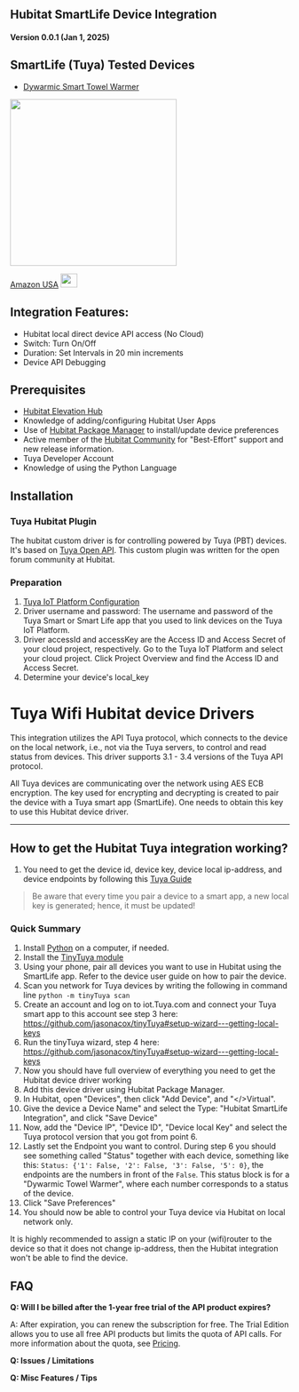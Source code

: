## Hubitat SmartLife Device Integration

#### Version 0.0.1 (Jan 1, 2025) 

## SmartLife (Tuya) Tested Devices
* [Dywarmic Smart Towel Warmer](https://www.dywarmic.com/)

<a href="https://www.amazon.com/Dywarmic-Smart-Towel-Warmer-Coolbreeze/dp/B0D9Y8DSMS" target="_blank"> <img src=https://raw.githubusercontent.com/KurtSanders/Hubitat-SmartLife-Integration/refs/heads/main/Images/Dywarmic%20Warmer%20Top%20Down.jpg align="center" width="300" height="300" /> </a>

[Amazon USA](https://www.amazon.com/Dywarmic-Smart-Towel-Warmer-Coolbreeze/dp/B0D9Y8DSMS) <a href="https://www.amazon.com/Dywarmic-Smart-Towel-Warmer-Coolbreeze/dp/B0D9Y8DSMS" target="_blank"> <img src="https://raw.githubusercontent.com/KurtSanders/Hubitat-SmartLife-Integration/refs/heads/main/Images/amazon-link-logo.jpg" width="30" height="25" /> </a>

## Integration Features:
* Hubitat local direct device API access (No Cloud)
* Switch: Turn On/Off
* Duration: Set Intervals in 20 min increments
* Device API Debugging

## Prerequisites 
* [Hubitat Elevation Hub](https://hubitat.com/)
* Knowledge of adding/configuring Hubitat User Apps  
* Use of [Hubitat Package Manager](https://hubitatpackagemanager.hubitatcommunity.com/installing.html) to install/update device preferences
* Active member of the [Hubitat Community](https://community.hubitat.com/) for "Best-Effort" support and new release information.
* Tuya Developer Account
* Knowledge of using the Python Language

## Installation
### Tuya Hubitat Plugin

The hubitat custom driver is for controlling powered by Tuya (PBT) devices. It's based on [Tuya Open API](https://developer.Tuya.com/en/docs/cloud/?_source=2e646f88eae60b7eb595e94fc3866975). This custom plugin was written for the open forum community at Hubitat.

### Preparation

1. [Tuya IoT Platform Configuration](https://github.com/Tuya/Tuya-homebridge/wiki/Tuya-IoT-Platform-Configuration-Guide-Using-Smart-Home-PaaS?_source=d8fba44feeef4757f7f22a14c2295f3f)
2. Driver username and password: The username and password of the Tuya Smart or Smart Life app that you used to link devices on the Tuya IoT Platform.
3. Driver accessId and accessKey are the Access ID and Access Secret of your cloud project, respectively. Go to the Tuya IoT Platform and select your cloud project. Click Project Overview and find the Access ID and Access Secret.
4. Determine your device's local_key

# Tuya Wifi Hubitat device Drivers

This integration utilizes the API Tuya protocol, which connects to the device on the local network, i.e., not via the Tuya servers, to control and read status from devices. This driver supports 3.1 - 3.4 versions of the Tuya API protocol.

All Tuya devices are communicating over the network using AES ECB encryption. The key used for encrypting and decrypting is created to pair the device with a Tuya smart app (SmartLife). One needs to obtain this key to use this Hubitat device driver.

***

## How to get the Hubitat Tuya integration working?

1. You need to get the device id, device key, device local ip-address, and device endpoints by following this [Tuya Guide](https://github.com/jasonacox/tinyTuya#tinyTuya)

> Be aware that every time you pair a device to a smart app, a new local key is generated; hence, it must be updated!

### Quick Summary
1. Install [Python](https://www.python.org/) on a computer, if needed.
2. Install the [TinyTuya module](https://github.com/jasonacox/tinyTuya#tinyTuya-setup)
3. Using your phone, pair all devices you want to use in Hubitat using the SmartLife app. Refer to the device user guide on how to pair the device.
4. Scan you network for Tuya devices by writing the following in command line ```python -m tinyTuya scan```
5. Create an account and log on to iot.Tuya.com and connect your Tuya smart app to this account see step 3 here: https://github.com/jasonacox/tinyTuya#setup-wizard---getting-local-keys
6. Run the tinyTuya wizard, step 4 here: https://github.com/jasonacox/tinyTuya#setup-wizard---getting-local-keys
7. Now you should have full overview of everything you need to get the Hubitat device driver working
8. Add this device driver using Hubitat Package Manager.
9. In Hubitat, open "Devices", then click "Add Device", and "</>Virtual".
10. Give the device a Device Name" and select the Type: "Hubitat SmartLife Integration", and click "Save Device"
11. Now, add the "Device IP", "Device ID", "Device local Key" and select the Tuya protocol version that you got from point 6.
12. Lastly set the Endpoint you want to control. During step 6 you should see something called "Status" together with each device, something like this: ```Status: {'1': False, '2': False, '3': False, '5': 0}```, the endpoints are the numbers in front of the ```False```. This status block is for a "Dywarmic Towel Warmer", where each number corresponds to a status of the device.
13. Click "Save Preferences"
14. You should now be able to control your Tuya device via Hubitat on local network only.

It is highly recommended to assign a static IP on your (wifi)router to the device so that it does not change ip-address, then the Hubitat integration won't be able to find the device.

## FAQ

**Q: Will I be billed after the 1-year free trial of the API product expires?**

A: After expiration, you can renew the subscription for free. The Trial Edition allows you to use all free API products but limits the quota of API calls. For more information about the quota, see [Pricing](https://developer.Tuya.com/en/docs/iot/membership-service?id=K9m8k45jwvg9j&_source=bb1b5b405f43ab2b3c7a7cb9ca95773d).

**Q: Issues / Limitations** 

**Q: Misc Features / Tips**
